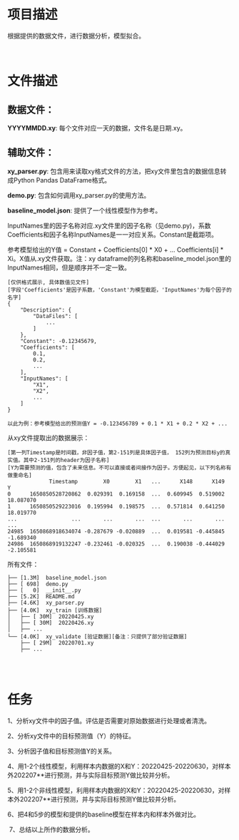 
# 项目描述
根据提供的数据文件，进行数据分析，模型拟合。

​
# 文件描述
## 数据文件：
**YYYYMMDD.xy**: 每个文件对应一天的数据，文件名是日期.xy。

## 辅助文件：
**xy_parser.py**: 包含用来读取xy格式文件的方法，把xy文件里包含的数据信息转成Python Pandas DataFrame格式。

**demo.py**: 包含如何调用xy_parser.py的使用方法。

**baseline_model.json**: 提供了一个线性模型作为参考。

InputNames里的因子名称对应.xy文件里的因子名称（见demo.py)，系数Coefficients和因子名称InputNames是一一对应关系。Constant是截距项。

参考模型给出的Y值 = Constant + Coefficients[0] * X0 + ... Coefficients[i] * Xi。X值从.xy文件获取。注：xy dataframe的列名称和baseline_model.json里的InputNames相同，但是顺序并不一定一致。

```
[仅供格式展示, 具体数值见文件]
[字段'Coefficients'是因子系数，'Constant'为模型截距，'InputNames'为每个因子的名字]
{
    "Description": {
        "DataFiles": [
            ...
        ]
    },
    "Constant": -0.12345679,
    "Coefficients": [
        0.1,
        0.2,
        ...
    ],
    "InputNames": [
        "X1",
        "X2",
        ...
    ]
}

以此为例：参考模型给出的预测值Y = -0.123456789 + 0.1 * X1 + 0.2 * X2 + ...

```

从xy文件提取出的数据展示：
```
[第一列Timestamp是时间戳，非因子值，第2-151列是具体因子值， 152列为预测目标y的真实值。其中2-151列的header为因子名称]
[Y为需要预测的值，包含了未来信息。不可以直接或者间接作为因子。方便起见，以下列名称有做重命名]
             Timestamp        X0        X1   ...      X148      X149          Y
0      1650850528720862  0.029391  0.169158  ...  0.609945  0.519002  18.087070
1      1650850529223016  0.195994  0.198575  ...  0.571814  0.641250  18.019770
...                 ...       ...       ...  ...       ...       ...        ...
24985  1650868918634074 -0.287679 -0.020889  ...  0.019581 -0.445845  -1.689340
24986  1650868919132247 -0.232461 -0.020325  ...  0.190038 -0.444029  -2.105581
```

所有文件：
```
├── [1.3M]  baseline_model.json
├── [ 698]  demo.py
├── [   0]  __init__.py
├── [5.2K]  README.md
├── [4.6K]  xy_parser.py
├── [4.0K]  xy_train [训练数据]
│   ├── [ 30M]  20220425.xy
│   ├── [ 30M]  20220426.xy
│   ├── ...
└── [4.0K]  xy_validate [验证数据][备注：只提供了部分验证数据]
    ├── [ 29M]  20220701.xy
    ├── ...


```
​​
# 任务
​
1、分析xy文件中的因子值。评估是否需要对原始数据进行处理或者清洗。


2、分析xy文件中的目标预测值（Y）的特征。


3、分析因子值和目标预测值Y的关系。

​
4、用1-2个线性模型，利用样本内数据的X和Y：20220425-20220630，对样本外202207**进行预测，并与实际目标预测Y做比较并分析。

​
5、用1-2个非线性模型，利用样本内数据的X和Y：20220425-20220630，对样本外202207**进行预测，并与实际目标预测Y做比较并分析。


6、把4和5步的模型和提供的baseline模型在样本内和样本外做对比。

​
7、总结以上所作的数据分析。
